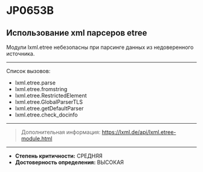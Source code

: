 # JP0653B
## Использование xml парсеров etree
Модули lxml.etree небезопасны при парсинге данных из недоверенного источника.


---
Список вызовов:

* lxml.etree.parse 
* lxml.etree.fromstring 
* lxml.etree.RestrictedElement 
* lxml.etree.GlobalParserTLS 
* lxml.etree.getDefaultParser 
* lxml.etree.check_docinfo

---
> Дополнительная информация:
> <https://lxml.de/api/lxml.etree-module.html>
---
* __Степень критичности:__ СРЕДНЯЯ
* __Достоверность определения:__ ВЫСОКАЯ